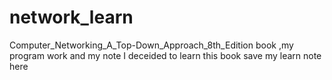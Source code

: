# network_learn
Computer_Networking_A_Top-Down_Approach_8th_Edition book ,my program work and my note
I deceided to learn this book
save my learn note here
